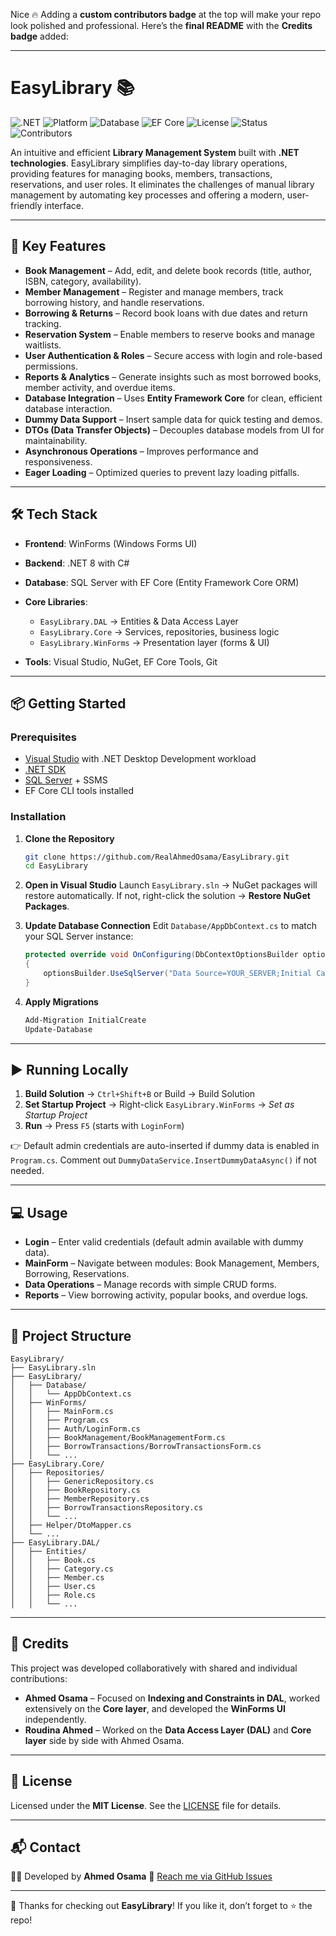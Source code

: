 Nice 🔥 Adding a **custom contributors badge** at the top will make your repo look polished and professional.
Here’s the **final README** with the **Credits badge** added:

---

# EasyLibrary 📚

![.NET](https://img.shields.io/badge/.NET-9.0-blue)
![Platform](https://img.shields.io/badge/Platform-WinForms-lightgrey)
![Database](https://img.shields.io/badge/Database-SQL%20Server-CC2927)
![EF Core](https://img.shields.io/badge/ORM-Entity%20Framework%20Core-green)
![License](https://img.shields.io/badge/License-MIT-yellow)
![Status](https://img.shields.io/badge/Status-Active-success)
![Contributors](https://img.shields.io/badge/Contributors-Ahmed%20%26%20Roudina-purple)

An intuitive and efficient **Library Management System** built with **.NET technologies**.
EasyLibrary simplifies day-to-day library operations, providing features for managing books, members, transactions, reservations, and user roles. It eliminates the challenges of manual library management by automating key processes and offering a modern, user-friendly interface.

---

## 🚀 Key Features

* **Book Management** – Add, edit, and delete book records (title, author, ISBN, category, availability).
* **Member Management** – Register and manage members, track borrowing history, and handle reservations.
* **Borrowing & Returns** – Record book loans with due dates and return tracking.
* **Reservation System** – Enable members to reserve books and manage waitlists.
* **User Authentication & Roles** – Secure access with login and role-based permissions.
* **Reports & Analytics** – Generate insights such as most borrowed books, member activity, and overdue items.
* **Database Integration** – Uses **Entity Framework Core** for clean, efficient database interaction.
* **Dummy Data Support** – Insert sample data for quick testing and demos.
* **DTOs (Data Transfer Objects)** – Decouples database models from UI for maintainability.
* **Asynchronous Operations** – Improves performance and responsiveness.
* **Eager Loading** – Optimized queries to prevent lazy loading pitfalls.

---

## 🛠️ Tech Stack

* **Frontend**: WinForms (Windows Forms UI)
* **Backend**: .NET 8 with C#
* **Database**: SQL Server with EF Core (Entity Framework Core ORM)
* **Core Libraries**:

  * `EasyLibrary.DAL` → Entities & Data Access Layer
  * `EasyLibrary.Core` → Services, repositories, business logic
  * `EasyLibrary.WinForms` → Presentation layer (forms & UI)
* **Tools**: Visual Studio, NuGet, EF Core Tools, Git

---

## 📦 Getting Started

### Prerequisites

* [Visual Studio](https://visualstudio.microsoft.com/) with .NET Desktop Development workload
* [.NET SDK](https://dotnet.microsoft.com/download)
* [SQL Server](https://www.microsoft.com/en-us/sql-server/sql-server-downloads) + SSMS
* EF Core CLI tools installed

### Installation

1. **Clone the Repository**

   ```bash
   git clone https://github.com/RealAhmedOsama/EasyLibrary.git
   cd EasyLibrary
   ```

2. **Open in Visual Studio**
   Launch `EasyLibrary.sln` → NuGet packages will restore automatically.
   If not, right-click the solution → **Restore NuGet Packages**.

3. **Update Database Connection**
   Edit `Database/AppDbContext.cs` to match your SQL Server instance:

   ```csharp
   protected override void OnConfiguring(DbContextOptionsBuilder optionsBuilder)
   {
       optionsBuilder.UseSqlServer("Data Source=YOUR_SERVER;Initial Catalog=EasyLibrary;Integrated Security=True;Trust Server Certificate=True");
   }
   ```

4. **Apply Migrations**

   ```powershell
   Add-Migration InitialCreate
   Update-Database
   ```

---

## ▶ Running Locally

1. **Build Solution** → `Ctrl+Shift+B` or Build → Build Solution
2. **Set Startup Project** → Right-click `EasyLibrary.WinForms` → *Set as Startup Project*
3. **Run** → Press `F5` (starts with `LoginForm`)

👉 Default admin credentials are auto-inserted if dummy data is enabled in `Program.cs`.
Comment out `DummyDataService.InsertDummyDataAsync()` if not needed.

---

## 💻 Usage

* **Login** – Enter valid credentials (default admin available with dummy data).
* **MainForm** – Navigate between modules: Book Management, Members, Borrowing, Reservations.
* **Data Operations** – Manage records with simple CRUD forms.
* **Reports** – View borrowing activity, popular books, and overdue logs.

---

## 📂 Project Structure

```
EasyLibrary/
├── EasyLibrary.sln
├── EasyLibrary/
│   ├── Database/
│   │   └── AppDbContext.cs
│   ├── WinForms/
│   │   ├── MainForm.cs
│   │   ├── Program.cs
│   │   ├── Auth/LoginForm.cs
│   │   ├── BookManagement/BookManagementForm.cs
│   │   ├── BorrowTransactions/BorrowTransactionsForm.cs
│   │   └── ...
├── EasyLibrary.Core/
│   ├── Repositories/
│   │   ├── GenericRepository.cs
│   │   ├── BookRepository.cs
│   │   ├── MemberRepository.cs
│   │   ├── BorrowTransactionsRepository.cs
│   │   └── ...
│   ├── Helper/DtoMapper.cs
│   └── ...
├── EasyLibrary.DAL/
│   ├── Entities/
│   │   ├── Book.cs
│   │   ├── Category.cs
│   │   ├── Member.cs
│   │   ├── User.cs
│   │   ├── Role.cs
│   │   └── ...
```

---

## 👥 Credits

This project was developed collaboratively with shared and individual contributions:

* **Ahmed Osama** – Focused on **Indexing and Constraints in DAL**, worked extensively on the **Core layer**, and developed the **WinForms UI** independently.
* **Roudina Ahmed** – Worked on the **Data Access Layer (DAL)** and **Core layer** side by side with Ahmed Osama.
---

## 📝 License

Licensed under the **MIT License**. See the [LICENSE](LICENSE) file for details.

---

## 📬 Contact

👨‍💻 Developed by **Ahmed Osama**
📧 [Reach me via GitHub Issues](https://github.com/RealAhmedOsama/EasyLibrary/issues)

---

💖 Thanks for checking out **EasyLibrary**! If you like it, don’t forget to ⭐ the repo!
